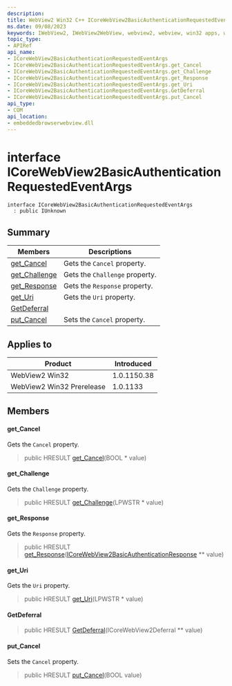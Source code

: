 ```yaml
---
description: 
title: WebView2 Win32 C++ ICoreWebView2BasicAuthenticationRequestedEventArgs
ms.date: 09/08/2023
keywords: IWebView2, IWebView2WebView, webview2, webview, win32 apps, win32, edge, ICoreWebView2, ICoreWebView2Controller, browser control, edge html, ICoreWebView2BasicAuthenticationRequestedEventArgs
topic_type: 
- APIRef
api_name:
- ICoreWebView2BasicAuthenticationRequestedEventArgs
- ICoreWebView2BasicAuthenticationRequestedEventArgs.get_Cancel
- ICoreWebView2BasicAuthenticationRequestedEventArgs.get_Challenge
- ICoreWebView2BasicAuthenticationRequestedEventArgs.get_Response
- ICoreWebView2BasicAuthenticationRequestedEventArgs.get_Uri
- ICoreWebView2BasicAuthenticationRequestedEventArgs.GetDeferral
- ICoreWebView2BasicAuthenticationRequestedEventArgs.put_Cancel
api_type:
- COM
api_location:
- embeddedbrowserwebview.dll
---
```


# interface ICoreWebView2BasicAuthenticationRequestedEventArgs

```
interface ICoreWebView2BasicAuthenticationRequestedEventArgs
  : public IUnknown
```

## Summary

 Members                        | Descriptions
--------------------------------|---------------------------------------------
[get_Cancel](#get_cancel) | Gets the `Cancel` property.
[get_Challenge](#get_challenge) | Gets the `Challenge` property.
[get_Response](#get_response) | Gets the `Response` property.
[get_Uri](#get_uri) | Gets the `Uri` property.
[GetDeferral](#getdeferral) | 
[put_Cancel](#put_cancel) | Sets the `Cancel` property.

## Applies to

Product                         | Introduced
--------------------------------|---------------------------------------------
WebView2 Win32            |    1.0.1150.38
WebView2 Win32 Prerelease |    1.0.1133

## Members

#### get_Cancel

Gets the `Cancel` property.

> public HRESULT [get_Cancel](#get_cancel)(BOOL * value)

#### get_Challenge

Gets the `Challenge` property.

> public HRESULT [get_Challenge](#get_challenge)(LPWSTR * value)

#### get_Response

Gets the `Response` property.

> public HRESULT [get_Response](#get_response)([ICoreWebView2BasicAuthenticationResponse](icorewebview2basicauthenticationresponse.md) ** value)

#### get_Uri

Gets the `Uri` property.

> public HRESULT [get_Uri](#get_uri)(LPWSTR * value)

#### GetDeferral

> public HRESULT [GetDeferral](#getdeferral)(ICoreWebView2Deferral ** value)

#### put_Cancel

Sets the `Cancel` property.

> public HRESULT [put_Cancel](#put_cancel)(BOOL value)

